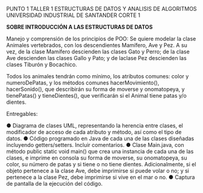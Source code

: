 PUNTO 1 TALLER 1 ESTRUCTURAS DE DATOS Y ANALISIS DE ALGORITMOS UNIVERSIDAD INDUSTRIAL DE SANTANDER CORTE 1 

**SOBRE INTRODUCCIÓN A LAS ESTRUCTURAS DE DATOS**

Manejo y comprensión de los principios de POO: Se quiere modelar la clase Animales vertebrados, con los descendientes Mamífero, Ave y Pez. A su vez, de la clase Mamífero descienden las clases Gato y Perro; de la clase Ave descienden las clases Gallo y Pato; y de laclase Pez descienden las clases Tiburón y Bocachico.
 
Todos los animales tendrán como mínimo, los atributos comunes: color y numeroDePatas, y los métodos comunes hacerMovimiento(), hacerSonido(), que describirán su forma de moverse y onomatopeya, y tienePatas() y tieneDientes(), que verificarán si el Animal 
tiene patas y/o dientes. 

Entregables:

● Diagrama de clases UML, representando la herencia entre clases, el modificador de acceso de cada atributo y método, así como el tipo de datos.
● Código programado en Java de cada una de las clases diseñadas incluyendo getters/setters. Incluir comentarios.
● Clase Main.java, con método public static void main() que crea una instancia de cada una de las clases, e imprime en consola su forma de moverse, su onomatopeya, su color, su número de patas y si tiene o no tiene dientes. Adicionalmente, si el objeto 
pertenece a la clase Ave, debe imprimirse si puede volar o no; y si pertenece a la clase Pez, debe imprimirse si vive en el mar o no. 
● Captura de pantalla de la ejecución del código.
